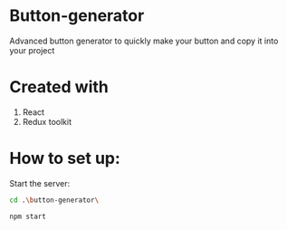 # Button-generator
Advanced button generator to quickly make your button and copy it into your project

# Created with
  1. React
  2. Redux toolkit

# How to set up:
Start the server:
```bash
cd .\button-generator\
```
```bash
npm start
```
